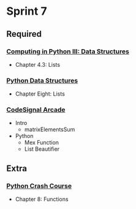 # Sprint 7

## Required

### [Computing in Python III: Data Structures](https://www.edx.org/v2/course/computing-in-python-iii-data-structures-2)

- Chapter 4.3: Lists

### [Python Data Structures](https://www.coursera.org/learn/python-data)

- Chapter Eight: Lists

### [CodeSignal Arcade](https://app.codesignal.com/arcade)

- Intro
  - matrixElementsSum
- Python
  - Mex Function
  - List Beautifier

## Extra

### [Python Crash Course](https://github.com/ehmatthes/pcc)

- Chapter 8: Functions
